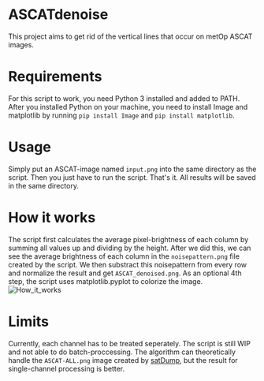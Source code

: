 # ASCATdenoise
This project aims to get rid of the vertical lines that occur on metOp ASCAT images.

# Requirements
For this script to work, you need Python 3 installed and added to PATH. 
After you installed Python on your machine, you need to install Image and matplotlib by running
`pip install Image` and `pip install matplotlib`.

# Usage
Simply put an ASCAT-image named `input.png` into the same directory as the script.
Then you just have to run the script. That's it. All results will be saved in the same directory.

# How it works
The script first calculates the average pixel-brightness of each column by summing all values up and dividing by the height.
After we did this, we can see the average brightness of each column in the `noisepattern.png` file created by the script. 
We then substract this noisepattern from every row and normalize the result and get `ASCAT_denoised.png`. 
As an optional 4th step, the script uses matplotlib.pyplot to colorize the image.
![How_it_works](https://user-images.githubusercontent.com/50832240/162627473-8ec708cb-8985-4a3c-87aa-44c9d4116392.png)

# Limits
Currently, each channel has to be treated seperately. The script is still WIP and not able to do batch-proccessing.
The algorithm can theoretically handle the `ASCAT-ALL.png` image created by [satDump](https://github.com/altillimity/SatDump),
but the result for single-channel processing is better. 
